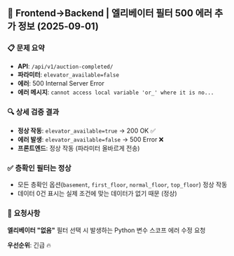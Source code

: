 ## 🚨 Frontend→Backend | 엘리베이터 필터 500 에러 추가 정보 (2025-09-01)

### 📋 **문제 요약**

- **API**: `/api/v1/auction-completed/`
- **파라미터**: `elevator_available=false`
- **에러**: 500 Internal Server Error
- **에러 메시지**: `cannot access local variable 'or_' where it is no...`

### 🔍 **상세 검증 결과**

- **정상 작동**: `elevator_available=true` → 200 OK ✅
- **에러 발생**: `elevator_available=false` → 500 Error ❌
- **프론트엔드**: 정상 작동 (파라미터 올바르게 전송)

### ✅ **층확인 필터는 정상**

- 모든 층확인 옵션(`basement`, `first_floor`, `normal_floor`, `top_floor`) 정상 작동
- 데이터 0건 표시는 실제 조건에 맞는 데이터가 없기 때문 (정상)

### 📝 **요청사항**

**엘리베이터 "없음"** 필터 선택 시 발생하는 Python 변수 스코프 에러 수정 요청

**우선순위**: 긴급 🔥
